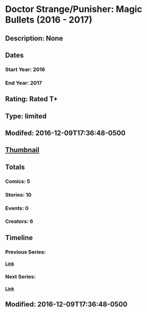 # Doctor Strange/Punisher: Magic Bullets (2016 - 2017)
## Description: None
## Dates
### Start Year: 2016
### End Year: 2017
## Rating: Rated T+
## Type: limited
## Modifed: 2016-12-09T17:36:48-0500
## [Thumbnail](http://i.annihil.us/u/prod/marvel/i/mg/3/40/584b25b3e6063.jpg)
## Totals
### Comics: 5
### Stories: 10
### Events: 0
### Creators: 6
## Timeline
### Previous Series: 
#### [Link]()
### Next Series: 
#### [Link]()
## Modified: 2016-12-09T17:36:48-0500